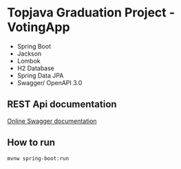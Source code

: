 Topjava Graduation Project - VotingApp
===============================
 - Spring Boot
 - Jackson
 - Lombok
 - H2 Database
 - Spring Data JPA
 - Swagger/ OpenAPI 3.0

## REST Api documentation
[Online Swagger documentation](https://app.swaggerhub.com/apis-docs/nut-3/topjava-votingapp/1.0)

## How to run
```mvnw spring-boot:run```

